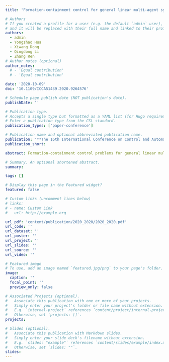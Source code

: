 ```yaml
---
title: 'Formation-containment control for general linear multi-agent systems with time-varying delays and switching topologies'

# Authors
# If you created a profile for a user (e.g. the default `admin` user), write the username (folder name) here
# and it will be replaced with their full name and linked to their profile.
authors:
  - admin
  - Yongzhao Hua
  - Xiwang Dong
  - Qingdong Li
  - Zhang Ren
# Author notes (optional)
author_notes:
  # - 'Equal contribution'
  # - 'Equal contribution'

date: '2020-10-09'
doi: '10.1109/ICCA51439.2020.9264576'

# Schedule page publish date (NOT publication's date).
publishDate: ''

# Publication type.
# Accepts a single type but formatted as a YAML list (for Hugo requirements).
# Enter a publication type from the CSL standard.
publication_types: ['paper-conference']

# Publication name and optional abbreviated publication name.
publication: '**The 16th International Conference on Control and Automation (ICCA)**'
publication_short: 

abstract: Formation-containment control problems for general linear multi-agent systems with time-varying delays and switching topologies are studied. The leaders are required to accomplish a given time-varying formation and the followers are allowed to enter the convex envelope spanned by those of the leaders simultaneously. Firstly, formation-containment protocols based on distributed state observer with switching interaction topologies and time-varying delays are presented for leaders and followers respectively, where an edge-based state observer is presented for each follower to estimate the whole states of all the leaders under the influences of switching interaction topologies and time-varying delays. Then, formation-containment problems are transformed into asymptotic stability problems. Furthermore, an algorithm to determine the gain matrices in the protocols is given based on linear matrix inequality technique and common Lyapunov-Krasovskii stability theory. Sufficient conditions for multi-agent systems to achieve formation-containment under the designed protocol are proposed. Finally, numerical simulations are provided to demonstrate theoretical results.

# Summary. An optional shortened abstract.
summary: 

tags: []

# Display this page in the Featured widget?
featured: false

# Custom links (uncomment lines below)
# links:
# - name: Custom Link
#   url: http://example.org

url_pdf: 'content/publication/2020_2020/2020_2020.pdf'
url_code: ''
url_dataset: ''
url_poster: ''
url_project: ''
url_slides: ''
url_source: ''
url_video: ''

# Featured image
# To use, add an image named `featured.jpg/png` to your page's folder.
image:
  caption: ''
  focal_point: ''
  preview_only: false

# Associated Projects (optional).
#   Associate this publication with one or more of your projects.
#   Simply enter your project's folder or file name without extension.
#   E.g. `internal-project` references `content/project/internal-project/index.md`.
#   Otherwise, set `projects: []`.
projects:

# Slides (optional).
#   Associate this publication with Markdown slides.
#   Simply enter your slide deck's filename without extension.
#   E.g. `slides: "example"` references `content/slides/example/index.md`.
#   Otherwise, set `slides: ""`.
slides: 
---
```


<!-- {{% callout note %}}
Click the _Cite_ button above to demo the feature to enable visitors to import publication metadata into their reference management software.
{{% /callout %}}

{{% callout note %}}
Create your slides in Markdown - click the _Slides_ button to check out the example.
{{% /callout %}}

Add the publication's **full text** or **supplementary notes** here. You can use rich formatting such as including [code, math, and images](https://docs.hugoblox.com/content/writing-markdown-latex/). -->
